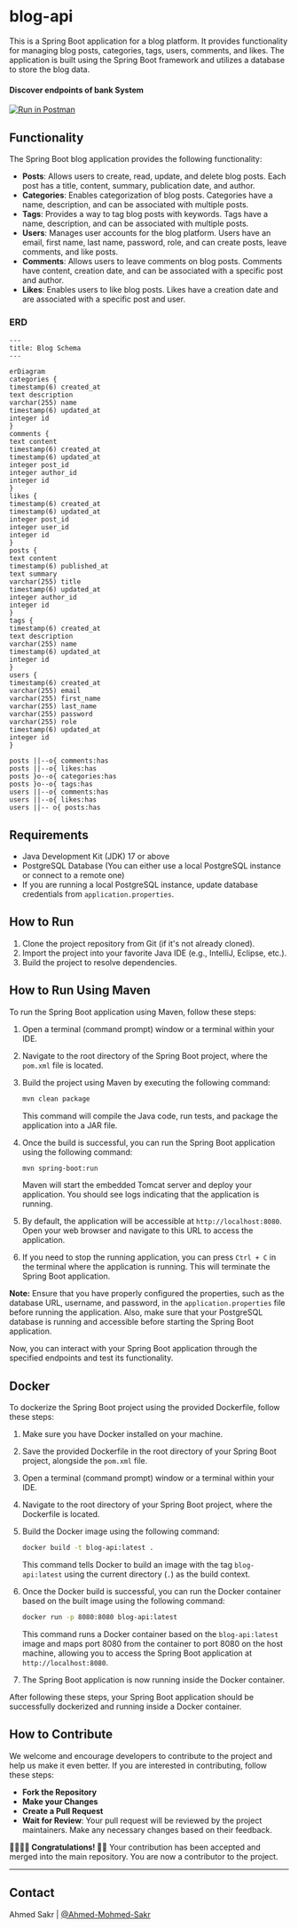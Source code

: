 # blog-api

This is a Spring Boot application for a blog platform. It provides functionality for managing blog posts, categories, tags, users, comments, and likes. The application is built using the Spring Boot framework and utilizes a database to store the blog data.


#### Discover endpoints of bank System
[![Run in Postman](https://run.pstmn.io/button.svg)](https://www.postman.com/satellite-astronaut-99993862/workspace/public/collection/27464457-7a19146c-3a3a-4bc8-ae5b-7782c9513d32?action=share&creator=27464457)

## Functionality
The Spring Boot blog application provides the following functionality:
- **Posts**: Allows users to create, read, update, and delete blog posts. Each post has a title, content, summary, publication date, and author. 
- **Categories**: Enables categorization of blog posts. Categories have a name, description, and can be associated with multiple posts. 
- **Tags**: Provides a way to tag blog posts with keywords. Tags have a name, description, and can be associated with multiple posts. 
- **Users**: Manages user accounts for the blog platform. Users have an email, first name, last name, password, role, and can create posts, leave comments, and like posts. 
- **Comments**: Allows users to leave comments on blog posts. Comments have content, creation date, and can be associated with a specific post and author. 
- **Likes**: Enables users to like blog posts. Likes have a creation date and are associated with a specific post and user.


### ERD
```mermaid
---
title: Blog Schema
---

erDiagram
categories {
timestamp(6) created_at
text description
varchar(255) name
timestamp(6) updated_at
integer id
}
comments {
text content
timestamp(6) created_at
timestamp(6) updated_at
integer post_id
integer author_id
integer id
}
likes {
timestamp(6) created_at
timestamp(6) updated_at
integer post_id
integer user_id
integer id
}
posts {
text content
timestamp(6) published_at
text summary
varchar(255) title
timestamp(6) updated_at
integer author_id
integer id
}
tags {
timestamp(6) created_at
text description
varchar(255) name
timestamp(6) updated_at
integer id
}
users {
timestamp(6) created_at
varchar(255) email
varchar(255) first_name
varchar(255) last_name
varchar(255) password
varchar(255) role
timestamp(6) updated_at
integer id
}

posts ||--o{ comments:has
posts ||--o{ likes:has
posts }o--o{ categories:has
posts }o--o{ tags:has
users ||--o{ comments:has
users ||--o{ likes:has
users ||-- o{ posts:has
```



## Requirements
- Java Development Kit (JDK) 17 or above
- PostgreSQL Database (You can either use a local PostgreSQL instance or connect to a remote one)
- If you are running a local PostgreSQL instance, update database credentials from `application.properties`.

## How to Run
1. Clone the project repository from Git (if it's not already cloned).
2. Import the project into your favorite Java IDE (e.g., IntelliJ, Eclipse, etc.).
3. Build the project to resolve dependencies.


## How to Run Using Maven
To run the Spring Boot application using Maven, follow these steps:

1. Open a terminal (command prompt) window or a terminal within your IDE.

2. Navigate to the root directory of the Spring Boot project, where the `pom.xml` file is located.

3. Build the project using Maven by executing the following command:

   ```bash
   mvn clean package
   ```

   This command will compile the Java code, run tests, and package the application into a JAR file.

4. Once the build is successful, you can run the Spring Boot application using the following command:

   ```bash
   mvn spring-boot:run
   ```

   Maven will start the embedded Tomcat server and deploy your application. You should see logs indicating that the application is running.

5. By default, the application will be accessible at `http://localhost:8080`. Open your web browser and navigate to this URL to access the application.

6. If you need to stop the running application, you can press `Ctrl + C` in the terminal where the application is running. This will terminate the Spring Boot application.

**Note:** Ensure that you have properly configured the properties, such as the database URL, username, and password, in the `application.properties` file before running the application. Also, make sure that your PostgreSQL database is running and accessible before starting the Spring Boot application.

Now, you can interact with your Spring Boot application through the specified endpoints and test its functionality.

## Docker
To dockerize the Spring Boot project using the provided Dockerfile, follow these steps:

1. Make sure you have Docker installed on your machine.

2. Save the provided Dockerfile in the root directory of your Spring Boot project, alongside the `pom.xml` file.

3. Open a terminal (command prompt) window or a terminal within your IDE.

4. Navigate to the root directory of your Spring Boot project, where the Dockerfile is located.

5. Build the Docker image using the following command:

   ```bash
   docker build -t blog-api:latest .
   ```

   This command tells Docker to build an image with the tag `blog-api:latest` using the current directory (`.`) as the build context.

6. Once the Docker build is successful, you can run the Docker container based on the built image using the following command:

   ```bash
   docker run -p 8080:8080 blog-api:latest
   ```

   This command runs a Docker container based on the `blog-api:latest` image and maps port 8080 from the container to port 8080 on the host machine, allowing you to access the Spring Boot application at `http://localhost:8080`.

7. The Spring Boot application is now running inside the Docker container.

After following these steps, your Spring Boot application should be successfully dockerized and running inside a Docker container.

## How to Contribute

We welcome and encourage developers to contribute to the project and help us make it even better. If you are interested in contributing, follow these steps:

- **Fork the Repository**
- **Make your Changes**
- **Create a Pull Request**
- **Wait for Review**: Your pull request will be reviewed by the project maintainers. Make any necessary changes based on their feedback.

**👏🏻👏🏻 Congratulations! 🎉🎊** Your contribution has been accepted and merged into the main repository. You are now a contributor to the project.

---


## Contact
Ahmed Sakr | [@Ahmed-Mohmed-Sakr](https://github.com/Ahmed-Mohmed-Sakr)
